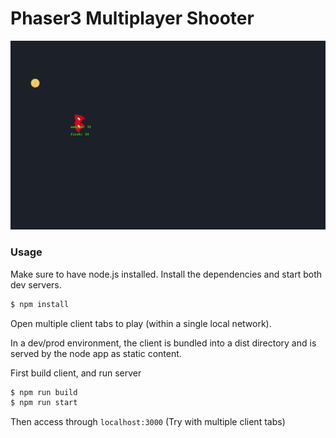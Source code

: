 # Phaser3 Multiplayer Shooter
![Game Demo](updated.gif)
### Usage

Make sure to have node.js installed.
Install the dependencies and start both dev servers.

```sh
$ npm install
```

Open multiple client tabs to play (within a single local network).

In a dev/prod environment, the client is bundled into a dist directory and is served by the node app as static content.

First build client, and run server
```sh
$ npm run build
$ npm run start
```

Then access through `localhost:3000` (Try with multiple client tabs)

